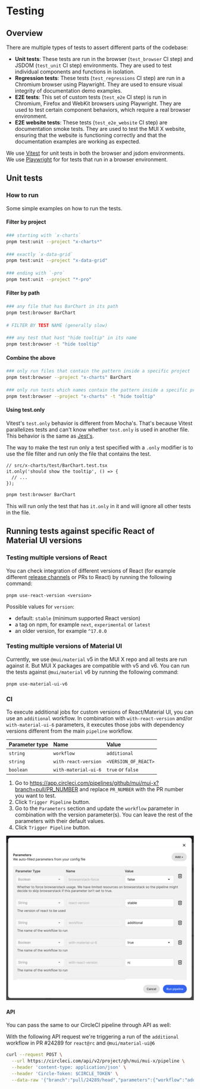 # Testing

## Overview

There are multiple types of tests to assert different parts of the codebase:

- **Unit tests**: These tests are run in the browser (`test_browser` CI step) and JSDOM (`test_unit` CI step) environments. They are used to test individual components and functions in isolation.
- **Regression tests**: These tests (`test_regressions` CI step) are run in a Chromium browser using Playwright. They are used to ensure visual integrity of documentation demo examples.
- **E2E tests**: This set of custom tests (`test_e2e` CI step) is run in Chromium, Firefox and WebKit browsers using Playwright. They are used to test certain component behaviors, which require a real browser environment.
- **E2E website tests**: These tests (`test_e2e_website` CI step) are documentation smoke tests. They are used to test the MUI X website, ensuring that the website is functioning correctly and that the documentation examples are working as expected.

We use [Vitest](https://vitest.dev/) for unit tests in both the browser and jsdom environments.
We use [Playwright](https://playwright.dev/) for for tests that run in a browser environment.

## Unit tests

### How to run

Some simple examples on how to run the tests.

#### Filter by project

```bash
### starting with `x-charts`
pnpm test:unit --project "x-charts*"

### exactly `x-data-grid`
pnpm test:unit --project "x-data-grid"

### ending with `-pro`
pnpm test:unit --project "*-pro"
```

#### Filter by path

```bash
### any file that has BarChart in its path
pnpm test:browser BarChart

# FILTER BY TEST NAME (generally slow)

### any test that hast "hide tooltip" in its name
pnpm test:browser -t "hide tooltip"
```

#### Combine the above

```bash
### only run files that contain the pattern inside a specific project
pnpm test:browser --project "x-charts" BarChart

### only run tests which names contain the pattern inside a specific project
pnpm test:browser --project "x-charts" -t "hide tooltip"
```

#### Using test.only

Vitest's `test.only` behavior is different from Mocha's. That's because Vitest parallelizes tests and can't know whether `test.only` is used in another file. This behavior is the same as [Jest's](https://github.com/jestjs/jest/issues/4414).

The way to make the test run only a test specified with a `.only` modifier is to use the file filter and run only the file that contains the test.

```tsx
// src/x-charts/test/BarChart.test.tsx
it.only('should show the tooltip', () => {
  // ...
});
```

```bash
pnpm test:browser BarChart
```

This will run only the test that has `it.only` in it and will ignore all other tests in the file.

## Running tests against specific React of Material UI versions

### Testing multiple versions of React

You can check integration of different versions of React (for example different [release channels](https://react.dev/community/versioning-policy) or PRs to React) by running the following command:

`pnpm use-react-version <version>`

Possible values for `version`:

- default: `stable` (minimum supported React version)
- a tag on npm, for example `next`, `experimental` or `latest`
- an older version, for example `^17.0.0`

### Testing multiple versions of Material UI

Currently, we use `@mui/material` v5 in the MUI X repo and all tests are run against it.
But MUI X packages are compatible with v5 and v6.
You can run the tests against `@mui/material` v6 by running the following command:

`pnpm use-material-ui-v6`

### CI

To execute additional jobs for custom versions of React/Material UI, you can use an `additional` workflow. In combination with `with-react-version` and/or `with-material-ui-6` parameters, it executes those jobs with dependency versions different from the main `pipeline` workflow.

| Parameter type | Name                 | Value                |
| :------------- | :------------------- | :------------------- |
| `string`       | `workflow`           | `additional`         |
| `string`       | `with-react-version` | `<VERSION_OF_REACT>` |
| `boolean`      | `with-material-ui-6` | `true` or `false`    |

1. Go to https://app.circleci.com/pipelines/github/mui/mui-x?branch=pull/PR_NUMBER and replace `PR_NUMBER` with the PR number you want to test.
2. Click `Trigger Pipeline` button.
3. Go to the `Parameters` section and update the `workflow` parameter in combination with the version parameter(s).
   You can leave the rest of the parameters with their default values.
4. Click `Trigger Pipeline` button.

![CircleCI workflow](./circleci-workflow.png)

#### API

You can pass the same to our CircleCI pipeline through API as well:

With the following API request we're triggering a run of the `additional` workflow in
PR #24289 for `react@rc` and `@mui/material-ui@6`

```bash
curl --request POST \
  --url https://circleci.com/api/v2/project/gh/mui/mui-x/pipeline \
  --header 'content-type: application/json' \
  --header 'Circle-Token: $CIRCLE_TOKEN' \
  --data-raw '{"branch":"pull/24289/head","parameters":{"workflow":"additional","with-react-version":"rc","with-material-ui-6":true}}'
```
